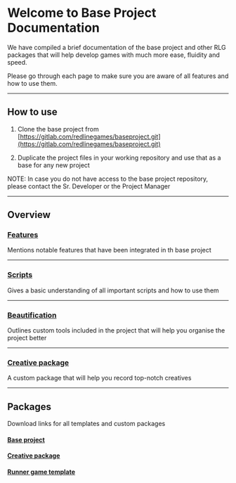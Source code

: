 # Welcome to Base Project Documentation

We have compiled a brief documentation of the base project and other RLG packages that will help develop games with much more ease, fluidity and speed.

Please go through each page to make sure you are aware of all features and how to use them.

---

## How to use

1. Clone the base project from [https://gitlab.com/redlinegames/baseproject.git](https://gitlab.com/redlinegames/baseproject.git)

2. Duplicate the project files in your working repository and use that as a base for any new project


NOTE: In case you do not have access to the base project repository, please contact the Sr. Developer or the Project Manager

---

## Overview


### [Features](features.md)

Mentions notable features that have been integrated in th base project

---

### [Scripts](scripts.md)

Gives a basic understanding of all important scripts and how to use them

---

### [Beautification](beautification.md)

Outlines custom tools included in the project that will help you organise the project better

---

### [Creative package](creativepackage.md)

A custom package that will help you record top-notch creatives

---

## Packages

Download links for all templates and custom packages

#### [Base project](https://gitlab.com/redlinegames/baseproject.git)

#### [Creative package](packages/CreativesPackage_v1.2.unitypackage)

#### [Runner game template](packages/RunnerTemplate_v1.4.unitypackage)